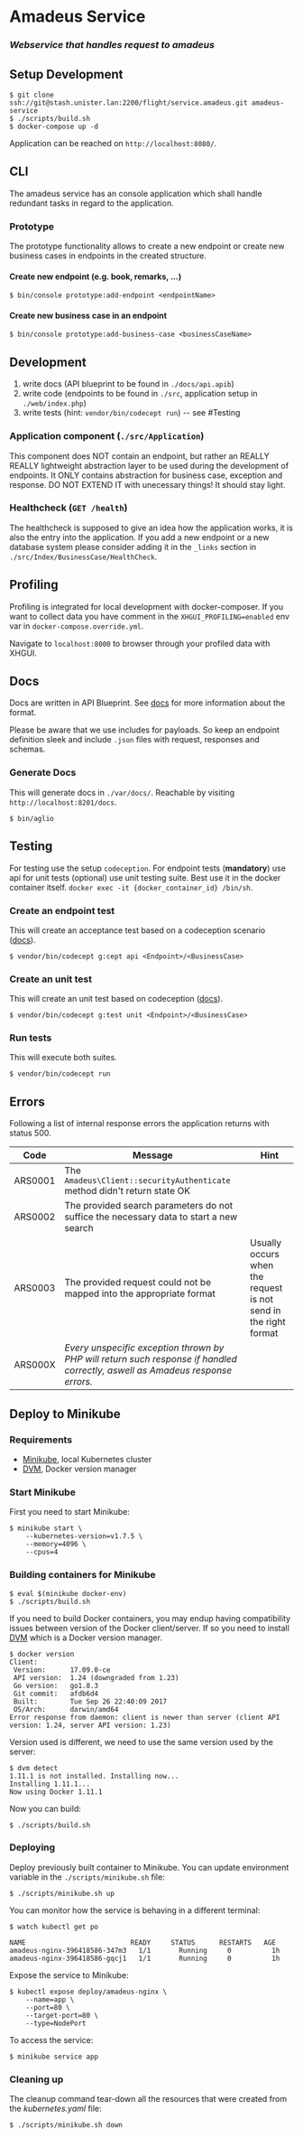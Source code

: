 # Amadeus Service

### *Webservice that handles request to amadeus*

## Setup Development

```
$ git clone ssh://git@stash.unister.lan:2200/flight/service.amadeus.git amadeus-service
$ ./scripts/build.sh
$ docker-compose up -d
```

Application can be reached on `http://localhost:8080/`.

## CLI

The amadeus service has an console application which shall handle redundant
tasks in regard to the application.

### Prototype

The prototype functionality allows to create a new endpoint or create new
business cases in endpoints in the created structure.

#### Create new endpoint (e.g. book, remarks, ...)

```
$ bin/console prototype:add-endpoint <endpointName>
```

#### Create new business case in an endpoint

```
$ bin/console prototype:add-business-case <businessCaseName>
```

## Development

1. write docs (API blueprint to be found in `./docs/api.apib`)
2. write code (endpoints to be found in `./src`, application setup in `./web/index.php`)
3. write tests (hint: `vendor/bin/codecept run`) -- see #Testing

### Application component (`./src/Application`)

This component does NOT contain an endpoint, but rather an REALLY REALLY lightweight abstraction layer to be used
during the development of endpoints.
It ONLY contains abstraction for business case, exception and response. DO NOT EXTEND IT with unecessary things!
It should stay light.

### Healthcheck (`GET /health`)

The healthcheck is supposed to give an idea how the application works, it is also the entry into the application.
If you add a new endpoint or a new database system please consider adding it in the `_links`
section in `./src/Index/BusinessCase/HealthCheck`.

## Profiling
Profiling is integrated for local development with docker-composer. If you want to collect data you have comment in the `XHGUI_PROFILING=enabled` env var in `docker-compose.override.yml`.

Navigate to `localhost:8000` to browser through your profiled data with XHGUI.

## Docs

Docs are written in API Blueprint. See [docs](https://apiblueprint.org/) for more information about
the format.

Please be aware that we use includes for payloads. So keep an endpoint definition sleek and
include `.json` files with request, responses and schemas.

### Generate Docs

This will generate docs in `./var/docs/`. Reachable by visiting `http://localhost:8201/docs`.

```
$ bin/aglio
```

## Testing

For testing use the setup `codeception`. For endpoint tests (**mandatory**) use api for unit tests (optional)
use unit testing suite.
Best use it in the docker container itself. `docker exec -it {docker_container_id} /bin/sh`.

### Create an endpoint test

This will create an acceptance test based on a codeception
scenario ([docs](http://codeception.com/docs/03-AcceptanceTests)).

```
$ vendor/bin/codecept g:cept api <Endpoint>/<BusinessCase>
```

### Create an unit test

This will create an unit test based on
codeception ([docs](http://codeception.com/docs/05-UnitTests)).

```
$ vendor/bin/codecept g:test unit <Endpoint>/<BusinessCase>
```

### Run tests

This will execute both suites.

```
$ vendor/bin/codecept run
```

## Errors

Following a list of internal response errors the application returns with status 500.

| Code | Message | Hint |
|---|---|---|
| ARS0001 | The `Amadeus\Client::securityAuthenticate` method didn't return state OK | |
| ARS0002 | The provided search parameters do not suffice the necessary data to start a new search | |
| ARS0003 | The provided request could not be mapped into the appropriate format | Usually occurs when the request is not send in the right format |
| ARS000X | *Every unspecific exception thrown by PHP will return such response if handled correctly, aswell as Amadeus response errors.* | |


## Deploy to Minikube

### Requirements

- [Minikube](https://github.com/kubernetes/minikube), local Kubernetes cluster
- [DVM](https://howtowhale.github.io/dvm/), Docker version manager


### Start Minikube

First you need to start Minikube:
```
$ minikube start \
    --kubernetes-version=v1.7.5 \
    --memory=4096 \
    --cpus=4
```


### Building containers for Minikube

```
$ eval $(minikube docker-env)
$ ./scripts/build.sh
```

If you need to build Docker containers, you may endup having compatibility
issues between version of the Docker client/server. If so you need to install
[DVM](https://howtowhale.github.io/dvm/) which is a Docker version manager.

```
$ docker version
Client:
 Version:      17.09.0-ce
 API version:  1.24 (downgraded from 1.23)
 Go version:   go1.8.3
 Git commit:   afdb6d4
 Built:        Tue Sep 26 22:40:09 2017
 OS/Arch:      darwin/amd64
Error response from daemon: client is newer than server (client API version: 1.24, server API version: 1.23)
```

Version used is different, we need to use the same version used by the server:

```
$ dvm detect
1.11.1 is not installed. Installing now...
Installing 1.11.1...
Now using Docker 1.11.1
```

Now you can build:
```
$ ./scripts/build.sh
```


### Deploying

Deploy previously built container to Minikube. You can update environment
variable in the `./scripts/minikube.sh` file:

```
$ ./scripts/minikube.sh up
```

You can monitor how the service is behaving in a different terminal:
```
$ watch kubectl get po

NAME                          READY     STATUS      RESTARTS   AGE
amadeus-nginx-396418586-347m3   1/1       Running     0          1h
amadeus-nginx-396418586-gqcj1   1/1       Running     0          1h
```

Expose the service to Minikube:
```
$ kubectl expose deploy/amadeus-nginx \
    --name=app \
    --port=80 \
    --target-port=80 \
    --type=NodePort
```

To access the service:
```
$ minikube service app
```


### Cleaning up

The cleanup command tear-down all the resources that were created from the
_kubernetes.yaml_ file:
```
$ ./scripts/minikube.sh down
```
